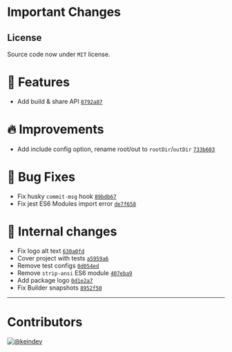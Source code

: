 # Important Changes

## License

Source code now under `MIT` license.

# :tada: Features

- Add build & share API [`8792a87`](https://github.com/keindev/standard-shared-config/commit/8792a8701ca9deb2805327ef9b092d3b55ea348e)

# :fire: Improvements

- Add include config option, rename root/out to `rootDir`/`outDir` [`733b603`](https://github.com/keindev/standard-shared-config/commit/733b6039d1b07833dba9fe60322a0a85202b725c)

# :bug: Bug Fixes

- Fix husky `commit-msg` hook [`89bdb67`](https://github.com/keindev/standard-shared-config/commit/89bdb67656d4c3b45e0259981456443c9f792ac6)
- Fix jest ES6 Modules import error [`de7f658`](https://github.com/keindev/standard-shared-config/commit/de7f658bf3379382f4c235f81006979f2dbd5e72)

# :memo: Internal changes

- Fix logo alt text [`630a0fd`](https://github.com/keindev/standard-shared-config/commit/630a0fd53a63867fc446987a9c00cb16a2297a1a)
- Cover project with tests [`a5959a6`](https://github.com/keindev/standard-shared-config/commit/a5959a6b2fc887415a7c453b3511a2ee70bf8d55)
- Remove test configs [`0d054ed`](https://github.com/keindev/standard-shared-config/commit/0d054ed5674621cb27ce08837ce718006602693e)
- Remove `strip-ansi` ES6 module [`407eba9`](https://github.com/keindev/standard-shared-config/commit/407eba9c4009c9dd4971eedd03ac0d7aa245cf6b)
- Add package logo [`0d1e2a7`](https://github.com/keindev/standard-shared-config/commit/0d1e2a7789db19950193f6ddcd420f1cdb717797)
- Fix Builder snapshots [`8952f50`](https://github.com/keindev/standard-shared-config/commit/8952f50cb6039373c5d6e56d14750f659794a5d3)

---

# Contributors

[![@keindev](https://avatars.githubusercontent.com/u/4527292?v=4&s=40)](https://github.com/keindev)
